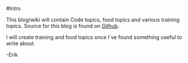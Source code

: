 #Intro

This blog/wiki will contain Code topics, food topics and various training topics. Source for this blog is found on [Github](https://github.com/Illedan/ETA).

I will create training and food topics once I´ve found something useful to write about.

-Erik
